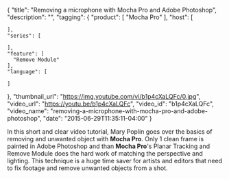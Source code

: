 {
  "title": "Removing a microphone with Mocha Pro and Adobe Photoshop",
  "description": "",
  "tagging": {
    "product": [
      "Mocha Pro"
    ],
    "host": [

    ],
    "series": [

    ],
    "feature": [
      "Remove Module"
    ],
    "language": [

    ]
  },
  "thumbnail_url": "https://img.youtube.com/vi/b1p4cXaLQFc/0.jpg",
  "video_url": "https://youtu.be/b1p4cXaLQFc",
  "video_id": "b1p4cXaLQFc",
  "video_name": "removing-a-microphone-with-mocha-pro-and-adobe-photoshop",
  "date": "2015-06-29T11:35:11-04:00"
}

In this short and clear video tutorial, Mary Poplin goes over the basics of
removing and unwanted object with **Mocha Pro**. Only 1 clean frame is painted
in Adobe Photoshop and than **Mocha Pro**'s Planar Tracking and Remove Module
does the hard work of matching the perspective and lighting. This technique is
a huge time saver for artists and editors that need to fix footage and remove
unwanted objects from a shot.
